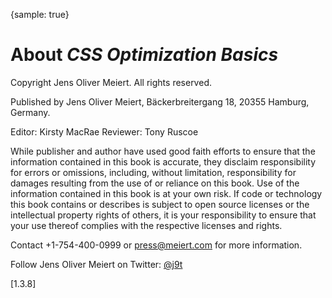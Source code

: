 {sample: true}
# About _CSS Optimization Basics_

Copyright Jens Oliver Meiert. All rights reserved.

Published by Jens Oliver Meiert, Bäckerbreitergang 18, 20355 Hamburg, Germany.

Editor: Kirsty MacRae
Reviewer: Tony Ruscoe

While publisher and author have used good faith efforts to ensure that the information contained in this book is accurate, they disclaim responsibility for errors or omissions, including, without limitation, responsibility for damages resulting from the use of or reliance on this book. Use of the information contained in this book is at your own risk. If code or technology this book contains or describes is subject to open source licenses or the intellectual property rights of others, it is your responsibility to ensure that your use thereof complies with the respective licenses and rights.

Contact +1-754-400-0999 or press@meiert.com for more information.

Follow Jens Oliver Meiert on Twitter: [@j9t](https://twitter.com/j9t)

[1.3.8]